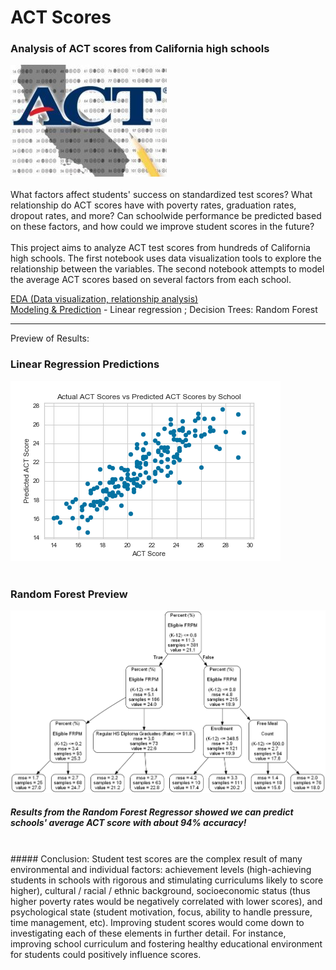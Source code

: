 # ACT Scores
### Analysis of ACT scores from California high schools

![act](act.jpg)
<br>
<br>
What factors affect students' success on standardized test scores? What relationship do ACT scores have with poverty rates, graduation rates, dropout rates, and more? Can schoolwide performance be predicted based on these factors, and how could we improve student scores in the future?
<br>
<br>
This project aims to analyze ACT test scores from hundreds of California high schools. The first notebook uses data visualization tools to explore the relationship between the variables. The second notebook attempts to model the average ACT scores based on several factors from each school. 

[EDA (Data visualization, relationship analysis)](act_scores.ipynb)
<br>
[Modeling & Prediction](act_scores_ml_model.ipynb) - Linear regression ; Decision Trees: Random Forest


---

Preview of Results:
<br>
### Linear Regression Predictions
![](actualvpredicted.png)
<br>
<br>
### Random Forest Preview
![](small_tree.png)

##### Results from the Random Forest Regressor showed we can predict schools' average ACT score with about 94% accuracy!

<br>
##### Conclusion:
Student test scores are the complex result of many environmental and individual factors: achievement levels (high-achieving students in schools with rigorous and stimulating curriculums likely to score higher), cultural / racial / ethnic background, socioeconomic status (thus higher poverty rates would be negatively correlated with lower scores), and psychological state (student motivation, focus, ability to handle pressure, time management, etc). Improving student scores would come down to investigating each of these elements in further detail. For instance, improving school curriculum and fostering healthy educational environment for students could positively influence scores. 

